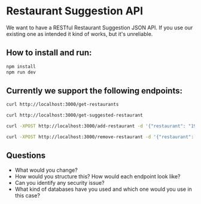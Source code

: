 # Restaurant Suggestion API

We want to have a RESTful Restaurant Suggestion JSON API.
If you use our existing one as intended it kind of works, but it's unreliable.

## How to install and run:

```sh
npm install
npm run dev
```

## Currently we support the following endpoints:

```sh
curl http://localhost:3000/get-restaurants
```

```sh
curl http://localhost:3000/get-suggested-restaurant
```

```sh
curl -XPOST http://localhost:3000/add-restaurant -d '{"restaurant": "1990 Vegan Living"}'
```

```sh
curl -XPOST http://localhost:3000/remove-restaurant -d '{"restaurant": "Pizza Zola"}'
```

## Questions

- What would you change?
- How would you structure this? How would each endpoint look like?
- Can you identify any security issue?
- What kind of databases have you used and which one would you use in this case?